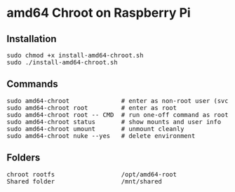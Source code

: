 # amd64 Chroot on Raspberry Pi
## Installation

<pre>sudo chmod +x install-amd64-chroot.sh
sudo ./install-amd64-chroot.sh</pre>

## Commands
<pre>sudo amd64-chroot              # enter as non-root user (svc)
sudo amd64-chroot root         # enter as root
sudo amd64-chroot root -- CMD  # run one-off command as root
sudo amd64-chroot status       # show mounts and user info
sudo amd64-chroot umount       # unmount cleanly
sudo amd64-chroot nuke --yes   # delete environment</pre>

## Folders
<pre>chroot rootfs                  /opt/amd64-root
Shared folder                  /mnt/shared</pre>
